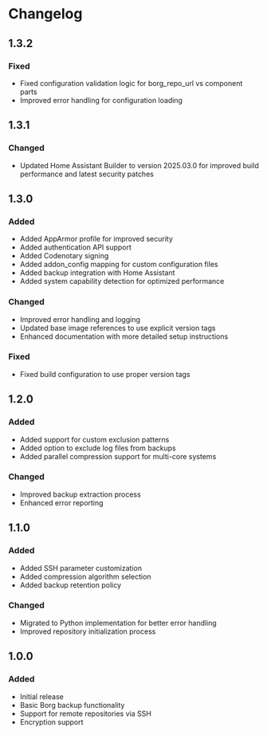 # Changelog

## 1.3.2

### Fixed
- Fixed configuration validation logic for borg_repo_url vs component parts
- Improved error handling for configuration loading

## 1.3.1

### Changed
- Updated Home Assistant Builder to version 2025.03.0 for improved build performance and latest security patches

## 1.3.0

### Added
- Added AppArmor profile for improved security
- Added authentication API support
- Added Codenotary signing
- Added addon_config mapping for custom configuration files
- Added backup integration with Home Assistant
- Added system capability detection for optimized performance

### Changed
- Improved error handling and logging
- Updated base image references to use explicit version tags
- Enhanced documentation with more detailed setup instructions

### Fixed
- Fixed build configuration to use proper version tags

## 1.2.0

### Added
- Added support for custom exclusion patterns
- Added option to exclude log files from backups
- Added parallel compression support for multi-core systems

### Changed
- Improved backup extraction process
- Enhanced error reporting

## 1.1.0

### Added
- Added SSH parameter customization
- Added compression algorithm selection
- Added backup retention policy

### Changed
- Migrated to Python implementation for better error handling
- Improved repository initialization process

## 1.0.0

### Added
- Initial release
- Basic Borg backup functionality
- Support for remote repositories via SSH
- Encryption support
